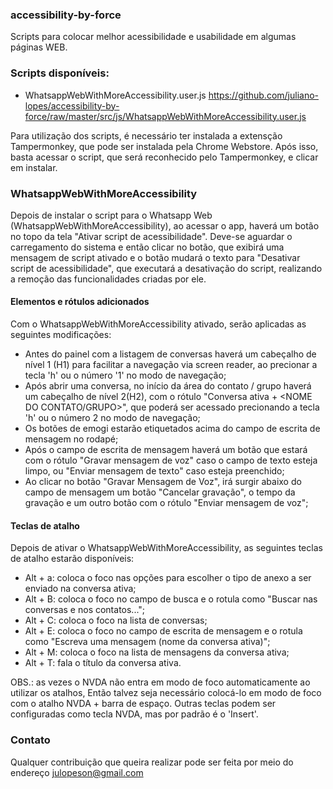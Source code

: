 ### accessibility-by-force
Scripts para colocar melhor acessibilidade e usabilidade em algumas páginas WEB.

### Scripts disponíveis: 
* WhatsappWebWithMoreAccessibility.user.js https://github.com/juliano-lopes/accessibility-by-force/raw/master/src/js/WhatsappWebWithMoreAccessibility.user.js

Para utilização dos scripts, é necessário ter instalada a extensção Tampermonkey, que pode ser instalada pela Chrome Webstore.
Após isso, basta acessar o script, que será reconhecido pelo Tampermonkey, e clicar em instalar.

### WhatsappWebWithMoreAccessibility

Depois de instalar o script para o Whatsapp Web (WhatsappWebWithMoreAccessibility), ao acessar o app, haverá um botão no topo da tela "Ativar script de acessibilidade". Deve-se aguardar o carregamento do sistema e então clicar no botão, que exibirá uma mensagem de script ativado e o botão mudará o texto para "Desativar script de acessibilidade", que executará a desativação do script, realizando a remoção das  funcionalidades criadas por ele.

#### Elementos e rótulos adicionados
Com o WhatsappWebWithMoreAccessibility ativado, serão aplicadas as seguintes modificações:

* Antes do painel com a listagem de conversas haverá um cabeçalho de nível 1 (H1) para facilitar a navegação via screen reader, ao precionar a tecla 'h' ou o número '1' no modo de navegação;
* Após abrir uma conversa, no início da área do contato / grupo haverá um cabeçalho de nível 2(H2), com o rótulo "Conversa ativa + <NOME DO CONTATO/GRUPO>", que poderá ser acessado precionando a tecla 'h' ou o número 2 no modo de navegação;
* Os botões de emogi estarão etiquetados acima do campo de escrita de mensagem no rodapé;
* Após o campo de escrita de mensagem haverá um botão que estará com o rótulo "Gravar mensagem de voz" caso o campo de texto esteja limpo, ou "Enviar mensagem de texto" caso esteja preenchido;
* Ao clicar no botão "Gravar Mensagem de Voz", irá surgir abaixo do campo de mensagem um botão "Cancelar gravação", o tempo da gravação e um outro botão com o rótulo "Enviar mensagem de voz";

#### Teclas de atalho
Depois de ativar o WhatsappWebWithMoreAccessibility, as seguintes teclas de atalho estarão disponíveis:

* Alt + a: coloca o foco nas opções para escolher o tipo de anexo a ser enviado na conversa ativa;
* Alt + B: coloca o foco no campo de busca e o rotula como "Buscar nas conversas e nos contatos...";
* Alt + C: coloca o foco na lista de conversas;
* Alt + E: coloca o foco no campo de escrita de mensagem e o rotula como "Escreva uma mensagem (nome da conversa ativa)";
* Alt + M: coloca o foco na lista de mensagens da conversa ativa;
* Alt + T: fala o título da conversa ativa.

OBS.: as vezes o NVDA não entra em modo de foco automaticamente ao utilizar os atalhos, Então talvez seja necessário colocá-lo em modo de foco com o atalho NVDA + barra de espaço. Outras teclas podem ser configuradas como tecla NVDA, mas por padrão é o 'Insert'.

### Contato

Qualquer contribuição que queira realizar pode ser feita por meio do endereço julopeson@gmail.com
